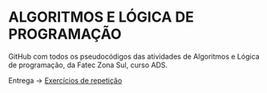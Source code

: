 # ALGORITMOS E LÓGICA DE PROGRAMAÇÃO

GitHub com todos os pseudocódigos das atividades de Algoritmos e Lógica de programação, da Fatec Zona Sul, curso ADS.

Entrega -> [Exercícios de repetição](Repetição)